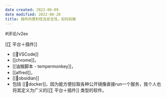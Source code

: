 ```yaml
---
date created: 2022-06-09
date modified: 2022-08-20
title: 插件的便利性及安全性，如何权衡
---
```


#评论/v2ex

 [[∑ 平台＋插件]] 

- [[🤖VSCode]]
- [[chrome]]，
- [[油猴脚本 - tempermonkey]]，
- [[alfred]]，
- [[🤖obsidian]]
- 包括 [[🤖docker]]，因为能方便拉取各种公开镜像直接run一个服务，我个人也将其定义为广义的[[∑ 平台＋插件]] 类型的软件。
